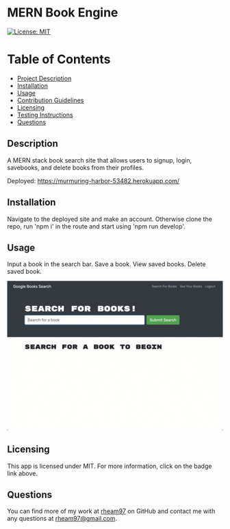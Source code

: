 
  # MERN Book Engine

  [![License: MIT](https://img.shields.io/badge/License-MIT-yellow.svg)](https://opensource.org/licenses/MIT)

  # Table of Contents
  * [Project Description](#description)
  * [Installation](#installation)
  * [Usage](#usage)
  * [Contribution Guidelines](#contribution-guidelines)
  * [Licensing](#license)
  * [Testing Instructions](#testing-instructions)
  * [Questions](#questions)
  
  <a name="description"></a>
  ## Description
  A MERN stack book search site that allows users to signup, login, savebooks, and delete books from their profiles.

  Deployed: https://murmuring-harbor-53482.herokuapp.com/ 

  <a name="install"></a>
  ## Installation
  Navigate to the deployed site and make an account. Otherwise clone the repo, run 'npm i' in the route and start using 'npm run develop'.

  <a name="usage"></a>
  ## Usage
  Input a book in the search bar. Save a book. View saved books. Delete saved book.

![image](./client/public/21-mern-homework-demo-01.gif)

  <a name="license"></a>
  ## Licensing
  This app is licensed under MIT. For more information, click on the badge link above.

  <a name="questions"></a>
  ## Questions
  You can find more of my work at [rheam97](https://github.com/rheam97)
  on GitHub and contact me with any questions
  at rheam97@gmail.com.